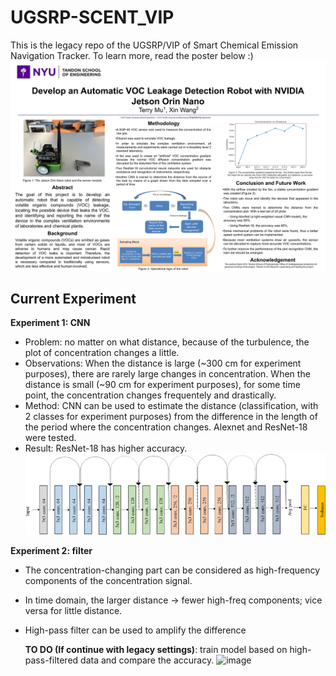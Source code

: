 # UGSRP-SCENT_VIP
This is the legacy repo of the UGSRP/VIP of Smart Chemical Emission Navigation Tracker. To learn more, read the poster below :) 
![alt text](poster.png "The poster of the project with some introductions.")

## Current Experiment

**Experiment 1: CNN**
- Problem: no matter on what distance, because of the turbulence, the plot of concentration changes a little.
- Observations: When the distance is large (~300 cm for experiment purposes), there are rarely large changes in concentration.
                When the distance is small (~90 cm for experiment purposes), for some time point, the concentration changes frequentely and drastically.
- Method: CNN can be used to estimate the distance (classification, with 2 classes for experiment purposes) from the difference in the length of the period where the concentration changes.
  Alexnet and ResNet-18 were tested.
- Result: ResNet-18 has higher accuracy.
![alt text](Original-ResNet-18-Architecture.png)

**Experiment 2: filter**
- The concentration-changing part can be considered as high-frequency components of the concentration signal.
- In time domain, the larger distance -> fewer high-freq components; vice versa for little distance.
- High-pass filter can be used to amplify the difference

  **TO DO (If continue with legacy settings)**: train model based on high-pass-filtered data and compare the accuracy.
![image](https://github.com/user-attachments/assets/e453938d-69da-4630-a6ac-02ec928e02cc)
